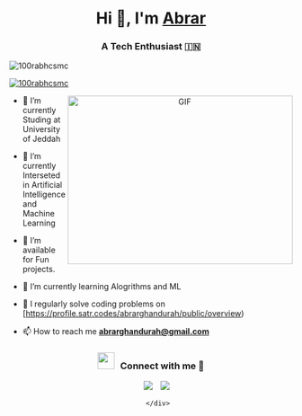 

<h1 align="center">Hi 👋, I'm <a href="https://github.com/Abrar-M-G-CS/Abrar-M-G-CS" target="blank">
Abrar </a></h1>
<h3 align="center">A Tech Enthusiast &#127470;&#127475</h3>

<p align="left"> <img src="https://komarev.com/ghpvc/?username=100rabhcsmc&label=Profile%20views&color=0e75b6&style=flat" alt="100rabhcsmc" /> </p>

<p align="left"> <a href="https://twitter.com/100rabhcsmc" target="blank"><img src="https://img.shields.io/twitter/follow/100rabhcsmc?logo=twitter&style=for-the-badge" alt="100rabhcsmc" /></a> </p>

<a target="_blank" align="center">
  <img align="right" top="500" height="300" width="400" alt="GIF" src="https://media.giphy.com/media/SWoSkN6DxTszqIKEqv/giphy.gif">
</a>

- 🔭 I’m currently Studing at University of Jeddah

- 🌱 I’m currently Interseted in Artificial Intelligence and Machine Learning 

- 🤝 I’m available for Fun projects.

- 🌱 I’m currently learning Alogrithms and ML

- 📝 I regularly solve coding problems on [https://profile.satr.codes/abrarghandurah/public/overview)

- 📫 How to reach me **abrarghandurah@gmail.com**

<h3 align="center" > <img src="https://media.giphy.com/media/iY8CRBdQXODJSCERIr/giphy.gif" width="30" height="30" style="margin-right: 10px;">Connect with me 🤝 </h3>

<p align="center">

 <div align="center"  class="icons-social" style="margin-left: 10px;">
        <a style="margin-left: 10px;"  target="_blank" href="www.linkedin.com/in/abrar-ghandurah-54024b211/">
			<img src="https://img.icons8.com/doodle/40/000000/linkedin--v2.png"></a>
        <a style="margin-left: 10px;" target="_blank" href="https://github.com/Abrar-M-G-CS/Abrar-M-G-CS">
		<img src="https://img.icons8.com/doodle/40/000000/github--v1.png"></a>
		
		
      </div>

</p>

